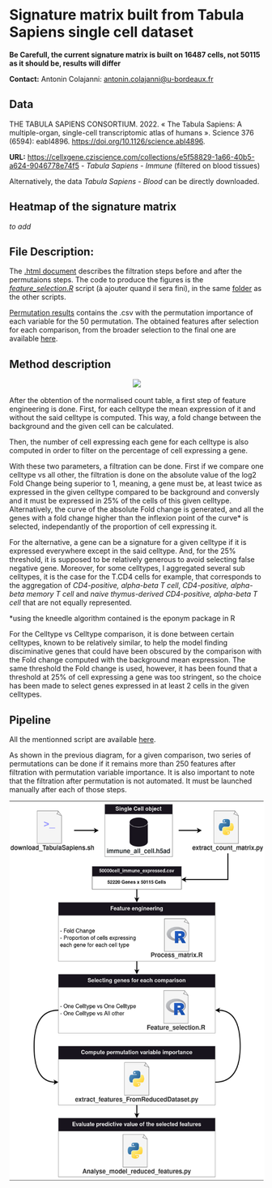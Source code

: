 # Signature matrix built from Tabula Sapiens single cell dataset


**Be Carefull, the current signature matrix is built on 16487 cells, not 50115 as it should be, results will differ**


**Contact:**
Antonin Colajanni: antonin.colajanni@u-bordeaux.fr

## Data
THE TABULA SAPIENS CONSORTIUM. 2022. « The Tabula Sapiens: A multiple-organ, single-cell transcriptomic atlas of humans ». Science 376 (6594): eabl4896. https://doi.org/10.1126/science.abl4896.

**URL:** 
https://cellxgene.cziscience.com/collections/e5f58829-1a66-40b5-a624-9046778e74f5 - *Tabula Sapiens - Immune* (filtered on blood tissues) 

Alternatively, the data *Tabula Sapiens - Blood* can be directly downloaded.


## Heatmap of the signature matrix

*to add*


## File Description: 

The [.html document](/markdown/feature_selection_v2.html) describes the filtration steps before and after the permutaions steps. The code to produce the figures is the [*feature_selection.R*](/scripts/Feature_selection.R) script (à ajouter quand il sera fini), in the same [folder](/scripts/) as the other scripts.


[Permutation results](/results) contains the .csv with the permutation importance of each variable for the 50 permutation. The obtained features after selection for each comparison, from the broader selection to the final one are available [here](/genesets).


## Method description 

<p align="center">
<img src="/doc/TabulaSapiens.drawio.png" height="500">


After the obtention of the normalised count table, a first step of feature engineering is done. First, for each celltype the mean expression of it and without the said celltype is computed. This way, a fold change between the background and the given cell can be calculated.

Then, the number of cell expressing each gene for each celltype is also computed in order to filter on the percentage of cell expressing a gene. 

With these two parameters, a filtration can be done. First if we compare one celltype vs all other, the filtration is done on the absolute value of the log2 Fold Change being superior to 1, meaning, a gene must be, at least twice as expressed in the given celltype compared to be background and conversly and it must be expressed in 25% of the cells of this given celltype. Alternatively, the curve of the absolute Fold change is generated, and all the genes with a fold change higher than the inflexion point of the curve* is selected, independantly of the proportion of cell expressing it. 

For the alternative, a gene can be a signature for a given celltype if it is expressed everywhere except in the said celltype. And, for the 25% threshold, it is supposed to be relatively generous to avoid selecting false negative gene. Moreover, for some celltypes, I aggregated several sub celltypes, it is the case for the T.CD4 cells for example, that corresponds to the aggregation of 
*CD4-positive, alpha-beta T cell*, *CD4-positive, alpha-beta memory T cell* and *naive thymus-derived CD4-positive, alpha-beta T cell* that are not equally represented.

*using the kneedle algorithm contained is the eponym package in R 


For the Celltype vs Celltype comparison, it is done between certain celltypes, known to be relatively similar, to help the model finding disciminative genes that could have been obscured by the comparison with the Fold change computed with the background mean expression. The same threshold the Fold change is used, however, it has been found that a threshold at 25% of cell expressing a gene was too stringent, so the choice has been made to select genes expressed in at least 2 cells in the given celltypes. 



## Pipeline

All the mentionned script are available [here](/scripts/).


As shown in the previous diagram, for a given comparison, two series of permutations can be done if it remains more than 250 features after filtration with permutation variable importance.
It is also important to note that the filtration after permutation is not automated. It must be launched manually after each of those steps. 

<p align="center">
<img align="center" src="/doc/Diapo_pathseq-Tabula_sapiens_pipeline.drawio.png" height="750">
